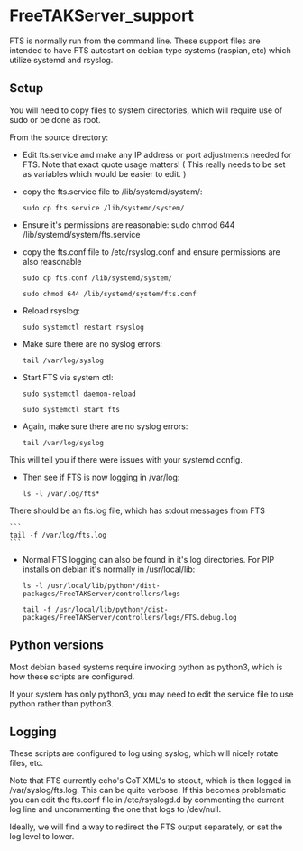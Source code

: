 # FreeTAKServer_support

FTS is normally run from the command line. These support files are intended to have FTS autostart on debian type systems (raspian, etc) which utilize systemd and rsyslog.



## Setup

You will need to copy files to system directories, which will require use of sudo or be done as root. 

From the source directory:

- Edit fts.service and make any IP address or port adjustments needed for FTS. 
Note that exact quote usage matters! (
This really needs to be set as variables which would be easier to edit. )

- copy the fts.service file to /lib/systemd/system/:

    ```
    sudo cp fts.service /lib/systemd/system/
    ```

- Ensure it's permissions are reasonable:
sudo chmod 644 /lib/systemd/system/fts.service
- copy the fts.conf file to /etc/rsyslog.conf and ensure permissions are also reasonable
    ```
    sudo cp fts.conf /lib/systemd/system/

    sudo chmod 644 /lib/systemd/system/fts.conf
    ```

- Reload rsyslog:  
    ```
    sudo systemctl restart rsyslog
    ```

- Make sure there are no syslog errors:
    ```
    tail /var/log/syslog
    ```

- Start FTS via system ctl:

    ```
    sudo systemctl daemon-reload 

    sudo systemctl start fts
    ```

- Again, make sure there are no syslog errors:

    ```
    tail /var/log/syslog
    ```

This will tell you if there were issues with your systemd config. 

- Then see if FTS is now logging in /var/log:
    ```
    ls -l /var/log/fts*
    ```

There should be an fts.log file, which has stdout messages from FTS

    ```
    tail -f /var/log/fts.log
    ```

- Normal FTS logging can also be found in it's log directories. For PIP installs on debian it's normally in /usr/local/lib:

    ```
    ls -l /usr/local/lib/python*/dist-packages/FreeTAKServer/controllers/logs

    tail -f /usr/local/lib/python*/dist-packages/FreeTAKServer/controllers/logs/FTS.debug.log
    ```

## Python versions
Most debian based systems require invoking python as python3, which is how these scripts are configured. 

If your system has only python3, you may need to edit the service file to use python rather than python3. 

## Logging

These scripts are configured to log using syslog, which will nicely rotate files, etc. 

Note that FTS currently echo's CoT XML's to stdout, which is then logged in /var/syslog/fts.log. This 
can be quite verbose. If this becomes problematic you can edit the fts.conf file in /etc/rsyslogd.d
by commenting the current log line and uncommenting the one that logs to /dev/null. 

Ideally, we will find a way to redirect the FTS output separately, or set the log level to lower. 
